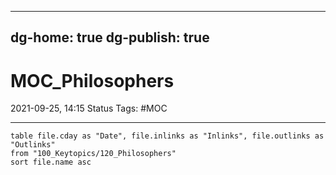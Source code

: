 
---
dg-home: true
dg-publish: true
---



# MOC_Philosophers
2021-09-25, 14:15
Status Tags: #MOC 

--- 

```dataview
table file.cday as "Date", file.inlinks as "Inlinks", file.outlinks as "Outlinks"
from "100_Keytopics/120_Philosophers"
sort file.name asc
```

